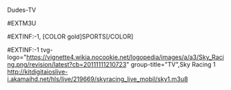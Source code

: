 Dudes-TV

#EXTM3U

#EXTINF:-1, [COLOR gold]SPORTS[/COLOR]

#EXTINF:-1 tvg-logo="https://vignette4.wikia.nocookie.net/logopedia/images/a/a3/Sky_Racing.png/revision/latest?cb=20111111210723" group-title="TV",Sky Racing 1 
http://kitdigitaioslive-i.akamaihd.net/hls/live/219669/skyracing_live_mobil/sky1.m3u8
